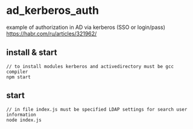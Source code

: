 # ad_kerberos_auth
example of authorization in AD via kerberos (SSO or login/pass)  
https://habr.com/ru/articles/321962/

## install & start
```
// to install modules kerberos and activedirectory must be gcc compiler
npm start
```

## start
```
// in file index.js must be specified LDAP settings for search user information
node index.js
```
